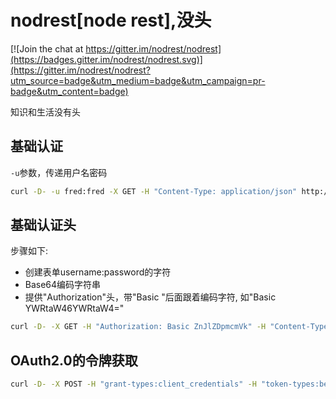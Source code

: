 # nodrest[node rest],没头

[![Join the chat at https://gitter.im/nodrest/nodrest](https://badges.gitter.im/nodrest/nodrest.svg)](https://gitter.im/nodrest/nodrest?utm_source=badge&utm_medium=badge&utm_campaign=pr-badge&utm_content=badge)


知识和生活没有头

> [](https://developer.atlassian.com/stash/docs/latest/how-tos/example-basic-authentication.html)

## 基础认证

`-u`参数，传递用户名密码

```bash
curl -D- -u fred:fred -X GET -H "Content-Type: application/json" http://localhost:7990/rest/api/1.0/projects
```

## 基础认证头

步骤如下:

* 创建表单username:password的字符
* Base64编码字符串
* 提供"Authorization"头，带"Basic "后面跟着编码字符, 如"Basic YWRtaW46YWRtaW4="

```bash
curl -D- -X GET -H "Authorization: Basic ZnJlZDpmcmVk" -H "Content-Type: application/json" http://localhost:7990/rest/api/1.0/projects
```

## OAuth2.0的令牌获取

```bash
curl -D- -X POST -H "grant-types:client_credentials" -H "token-types:bearer" http://localhost:9999/token
```
